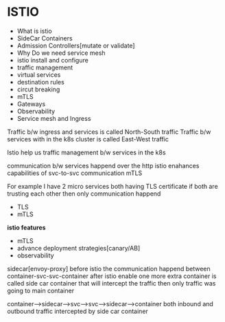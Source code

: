 # ISTIO
- What is istio
- SideCar Containers
- Admission Controllers[mutate or validate]
- Why Do we need service mesh
- istio install and configure
- traffic management
- virtual services
- destination rules
- circut breaking
- mTLS
- Gateways
- Observability
- Service mesh and Ingress


Traffic b/w ingress and services is called North-South traffic
Traffic b/w services with in the k8s cluster is called East-West traffic

Istio help us traffic management b/w services in the k8s

communication b/w services happend over the http istio enahances capabilities of svc-to-svc communication mTLS

For example I have 2 micro services both having TLS certificate if both are trusting each other then only communication happend

- TLS
- mTLS

**istio features**
- mTLS
- advance deployment strategies[canary/AB]
- observability

sidecar[envoy-proxy] before istio the communication happend between container-svc-svc-container after istio enable one more extra container is called side car container that will intercept the traffic then only traffic was going to main container

container-->sidecar-->svc-->svc-->sidecar-->container both inbound and outbound traffic intercepted by side car container


